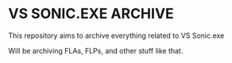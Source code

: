 # VS SONIC.EXE ARCHIVE

This repository aims to archive everything related to VS Sonic.exe

Will be archiving FLAs, FLPs, and other stuff like that.
